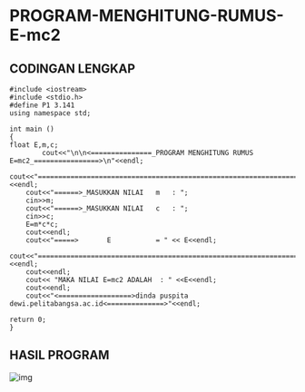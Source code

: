 # PROGRAM-MENGHITUNG-RUMUS-E-mc2


## CODINGAN LENGKAP
    #include <iostream>
    #include <stdio.h>
    #define P1 3.141
    using namespace std;

    int main ()
    {
    float E,m,c;
            cout<<"\n\n<===============_PROGRAM MENGHITUNG RUMUS E=mc2_================>\n"<<endl;
        cout<<"========================================================================"<<endl;
        cout<<"======>_MASUKKAN NILAI   m   : ";
        cin>>m;
        cout<<"======>_MASUKKAN NILAI   c   : ";
        cin>>c;
        E=m*c*c;
        cout<<endl;
        cout<<"=====>       E           = " << E<<endl;
        cout<<"======================================================================="<<endl;
        cout<<endl;
        cout<< "MAKA NILAI E=mc2 ADALAH  : " <<E<<endl;
        cout<<endl;
        cout<<"<==================>dinda puspita dewi.pelitabangsa.ac.id<==============>"<<endl;

    return 0;
    }
## HASIL PROGRAM
![img](https://github.com/dindapuspitadewi/PROGRAM-MENGHITUNG-RUMUS-E-mc2/blob/master/rumus%20E=mc2.jpg?raw=true)

